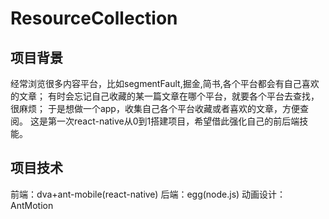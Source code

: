# ResourceCollection
## 项目背景
经常浏览很多内容平台，比如segmentFault,掘金,简书,各个平台都会有自己喜欢的文章；
有时会忘记自己收藏的某一篇文章在哪个平台，就要各个平台去查找，很麻烦；
于是想做一个app，收集自己各个平台收藏或者喜欢的文章，方便查阅。
这是第一次react-native从0到1搭建项目，希望借此强化自己的前后端技能。
## 项目技术
前端：dva+ant-mobile(react-native)
后端：egg(node.js)
动画设计：AntMotion
